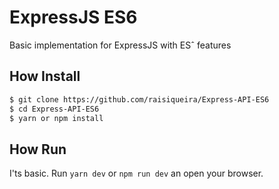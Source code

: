 # ExpressJS ES6

Basic implementation for ExpressJS with ESˆ features

## How Install

```bash
$ git clone https://github.com/raisiqueira/Express-API-ES6
$ cd Express-API-ES6
$ yarn or npm install 
```

## How Run

I'ts basic. Run `yarn dev` or `npm run dev` an open your browser.
